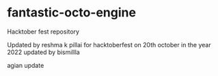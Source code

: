 # fantastic-octo-engine
Hacktober fest repository

Updated by reshma k pillai for hacktoberfest on 20th october in the year 2022
updated by bismillla

agian update
